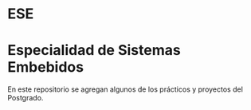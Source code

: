 # ESE

Especialidad de Sistemas Embebidos
============

En este repositorio se agregan algunos de los prácticos y proyectos del Postgrado.



